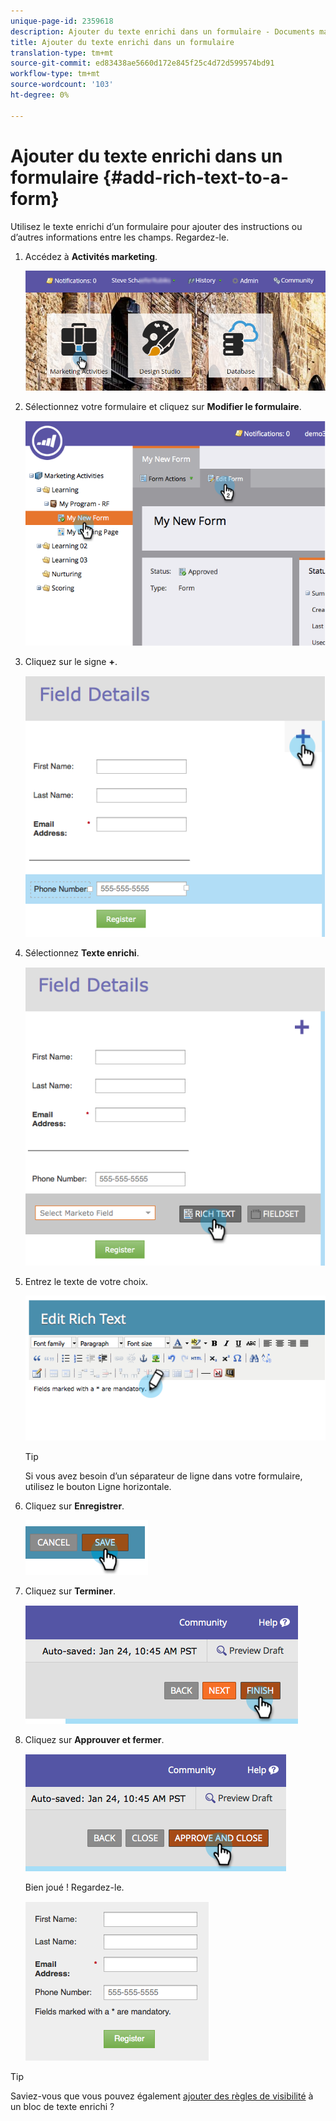 ```yaml
---
unique-page-id: 2359618
description: Ajouter du texte enrichi dans un formulaire - Documents marketing - Documentation du produit
title: Ajouter du texte enrichi dans un formulaire
translation-type: tm+mt
source-git-commit: ed83438ae5660d172e845f25c4d72d599574bd91
workflow-type: tm+mt
source-wordcount: '103'
ht-degree: 0%

---
```



# Ajouter du texte enrichi dans un formulaire {#add-rich-text-to-a-form}

Utilisez le texte enrichi d’un formulaire pour ajouter des instructions ou d’autres informations entre les champs. Regardez-le.

1. Accédez à **Activités marketing**.

   ![](assets/login-marketing-activities-2.png)

1. Sélectionnez votre formulaire et cliquez sur **Modifier le formulaire**.

   ![](assets/image2014-9-15-16-3a46-3a7.png)

1. Cliquez sur le signe **+**.

   ![](assets/image2014-9-15-16-3a46-3a43.png)

1. Sélectionnez **Texte enrichi**.

   ![](assets/image2014-9-15-16-3a47-3a9.png)

1. Entrez le texte de votre choix.

   ![](assets/image2014-9-15-16-3a47-3a20.png)

   >[!TIP]
   >
   >Si vous avez besoin d’un séparateur de ligne dans votre formulaire, utilisez le bouton Ligne horizontale.

1. Cliquez sur **Enregistrer**.

   ![](assets/image2014-9-15-16-3a48-3a18.png)

1. Cliquez sur **Terminer**.

   ![](assets/image2014-9-15-16-3a48-3a36.png)

1. Cliquez sur **Approuver et fermer**.

   ![](assets/image2014-9-15-16-3a48-3a51.png)

   Bien joué ! Regardez-le.

   ![](assets/image2014-9-15-16-3a48-3a58.png)

>[!TIP]
>
>Saviez-vous que vous pouvez également [ajouter des règles de visibilité](/help/marketo/product-docs/demand-generation/forms/form-fields/dynamically-toggle-visibility-of-a-form-field.md) à un bloc de texte enrichi ?
